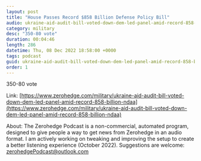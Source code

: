 ```yaml
---
layout: post
title: "House Passes Record $858 Billion Defense Policy Bill"
audio: ukraine-aid-audit-bill-voted-down-dem-led-panel-amid-record-858-billion-ndaa-1
category: military
desc: "350-80 vote"
duration: 00:04:46
length: 286
datetime: Thu, 08 Dec 2022 18:58:00 +0000
tags: podcast
guid: ukraine-aid-audit-bill-voted-down-dem-led-panel-amid-record-858-billion-ndaa-0
order: 1
---
```

350-80 vote

Link: [https://www.zerohedge.com/military/ukraine-aid-audit-bill-voted-down-dem-led-panel-amid-record-858-billion-ndaa](https://www.zerohedge.com/military/ukraine-aid-audit-bill-voted-down-dem-led-panel-amid-record-858-billion-ndaa)

About: The Zerohedge Podcast is a non-commercial, automated program, designed to give people a way to get news from Zerohedge in an audio format.  I am actively working on tweaking and improving the setup to create a better listening experience (October 2022).  Suggestions are welcome: [zerohedgePodcast@outlook.com](mailto:zerohedgePodcast@outlook.com)
